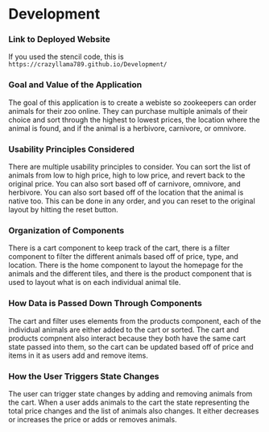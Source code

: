 # Development

### Link to Deployed Website
If you used the stencil code, this is `https://crazyllama789.github.io/Development/`

### Goal and Value of the Application
The goal of this application is to create a webiste so zookeepers can order animals for their zoo online. They can purchase multiple animals of their choice and sort through the highest to lowest prices, the location where the animal is found, and if the animal is a herbivore, carnivore, or omnivore. 

### Usability Principles Considered
There are multiple usability principles to consider. You can sort the list of animals from low to high price, high to low price, and revert back to the original price. You can also sort based off of carnivore, omnivore, and herbivore. 
You can also sort based off of the location that the animal is native too. This can be done in any order, and you can 
reset to the original layout by hitting the reset button.  

### Organization of Components
There is a cart component to keep track of the cart, there is a filter component to filter the different animals based off of price, type, and location. There is the home component to layout the homepage for the animals and the different tiles, and there is the product component that is used to layout what is on each individual animal tile. 

### How Data is Passed Down Through Components
The cart and filter uses elements from the products component, each of the individual animals are either added to the cart or sorted. The cart and products compnent also interact because they both have the same cart state passed into them, so the cart can be updated based off of price and items in it as users add and remove items.

### How the User Triggers State Changes
The user can trigger state changes by adding and removing animals from the cart. When a user adds animals to the cart the state representing the total price changes and the list of animals also changes. It either decreases or increases the price or adds or removes animals.

